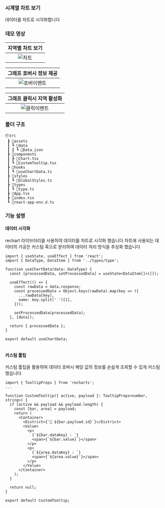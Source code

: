 ### 시계열 차트 보기

데이터를 차트로 시각화합니다

### 데모 영상

| 지역별 차트 보기 | 
| :--------------: |
| ![차트](https://github.com/chochojj/Chart-View/assets/104323906/ab8f6274-fbd9-4cf6-819a-46eb5abf0bf6) |  

|그래프 호버시 정보 제공 | 
| :---------------------: |
|  ![호버이벤트](https://github.com/chochojj/Chart-View/assets/104323906/eadd3fd8-0b3a-4c31-88b6-0eced2c203e6) |

|그래프 클릭시 지역 활성화 |
| :---------------------: |
|    ![클릭이벤트](https://github.com/chochojj/Chart-View/assets/104323906/c9830170-a2e8-4e98-911b-b2be0e59a1c5) |
  
### 폴더 구조

```
📦src
 ┣ 📂assets
 ┃ ┗ 📂data
 ┃ ┃ ┗ 📜Data.json
 ┣ 📂components
 ┃ ┣ 📜Chart.tsx
 ┃ ┗ 📜CustomTooltip.tsx
 ┣ 📂hooks
 ┃ ┗ 📜useChartData.ts
 ┣ 📂styles
 ┃ ┗ 📜GlobalStyles.ts
 ┣ 📂types
 ┃ ┗ 📜type.ts
 ┣ 📜App.tsx
 ┣ 📜index.tsx
 ┗ 📜react-app-env.d.ts
```

### 기능 설명

#### 데이터 시각화

rechart 라이브러리를 사용하여 데이터를 차트로 시각화 했습니다
차트에 사용되는 데이터의 가공은 커스텀 훅으로 분리하여 데이터 처리 방식을 추상화 했습니다

```
import { useState, useEffect } from 'react';
import { DataType, DataItem } from '../types/type';

function useChartData(data: DataType) {
  const [processedData, setProcessedData] = useState<DataItem[]>([]);

  useEffect(() => {
    const rawData = data.response;
    const processedData = Object.keys(rawData).map(key => ({
      ...rawData[key],
      name: key.split(' ')[1],
    }));

    setProcessedData(processedData);
  }, [data]);

  return { processedData };
}

export default useChartData;


```

#### 커스텀 툴팁

커스텀 툴팁을 활용하여 데이터 호버시 해당 값의 정보를 손쉽게 조회할 수 있게 커스텀 했습니다

```
import { TooltipProps } from 'recharts';
...

function CustomTooltip({ active, payload }: TooltipProps<number, string>) {
  if (active && payload && payload.length) {
    const [bar, area] = payload;
    return (
      <Container>
        <District>{`📍 ${bar.payload.id}`}</District>
        <Value>
          <p>
            {`${bar.dataKey} : `}
            <span>{`${bar.value}`}</span>
          </p>
          <p>
            {`${area.dataKey} : `}
            <span>{`${area.value}`}</span>
          </p>
        </Value>
      </Container>
    );
  }

  return null;
}

export default CustomTooltip;

```
